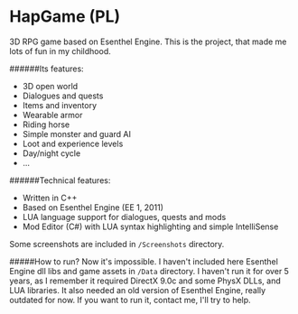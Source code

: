 # HapGame (PL)
3D RPG game based on Esenthel Engine. This is the project, that made me lots of fun in my childhood.

######Its features:
- 3D open world
- Dialogues and quests
- Items and inventory
- Wearable armor
- Riding horse
- Simple monster and guard AI
- Loot and experience levels
- Day/night cycle
- ...

######Technical features:
- Written in C++
- Based on Esenthel Engine (EE 1, 2011)
- LUA language support for dialogues, quests and mods
- Mod Editor (C#) with LUA syntax highlighting and simple IntelliSense

Some screenshots are included in `/Screenshots` directory.

#####How to run?
Now it's impossible. I haven't included here Esenthel Engine dll libs and game assets in `/Data` directory.
I haven't run it for over 5 years, as I remember it required DirectX 9.0c and some PhysX DLLs, and LUA libraries.
It also needed an old version of Esenthel Engine, really outdated for now.
If you want to run it, contact me, I'll try to help.